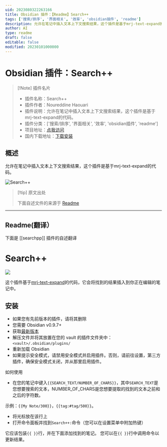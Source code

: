 ```yaml
---
uid: 2023080322263166
title: Obsidian 插件：【Readme】Search++
tags: ['搜索/排序', '界面相关', '效率', 'obsidian插件', 'readme']
description: 允许在笔记中插入文本上下文搜索结果，这个插件是基于mrj-text-expand的代码。
author: AI
type: readme
draft: false
editable: false
modified: 20230101000000
---
```


# Obsidian 插件：Search++

> [!Note] 插件名片
> - 插件名称：Search++
> - 插件作者：Noureddine Haouari
> - 插件说明：允许在笔记中插入文本上下文搜索结果，这个插件是基于mrj-text-expand的代码。
> - 插件分类：['搜索/排序', '界面相关', '效率', 'obsidian插件', 'readme']
> - 项目地址：[点我访问](https://github.com/nhaouari/searchpp)
> - 国内下载地址：[下载安装](https://pkmer.cn/products/plugin/pluginMarket/?searchpp)

## 概述

允许在笔记中插入文本上下文搜索结果，这个插件是基于mrj-text-expand的代码。

![Search++](https://cdn.pkmer.cn/covers/searchpp.png!pkmer)

> [!tip] 原文出处
> 
>下面自述文件的来源于 [Readme](https://ghproxy.net/https://raw.githubusercontent.com/nhaouari/searchpp/master/README.md)
> 

---

## Readme(翻译）

下面是 [[searchpp]] 插件的自述翻译


# Search++
![](./screenshots/2.gif)

这个插件基于[mrj-text-expand](https://github.com/nhaouari/obsidian-text-expand)的代码，它会将找到的结果插入到你正在编辑的笔记中。

## 安装
- 如果您有先前版本的插件，请将其删除
- 您需要 Obsidian v0.9.7+
- 获取[最新版本]()
- 解压文件并将其放置在您的 vault 的插件文件夹中：`<vault>/.obsidian/plugins/`
- 重新加载 Obsidian
- 如果提示安全模式，请禁用安全模式并启用插件。否则，请前往设置，第三方插件，确保安全模式关闭，并从那里启用插件。

如何使用

- 在您的笔记中键入`{{SEARCH_TEXT/NUMBER_OF_CHARS}}`，其中`SEARCH_TEXT`是您想要搜索的文本，NUMBER_OF_CHARS是您想要提取的找到的文本之前和之后的字符数。

示例：`{{My Note/300}}`，`{{tag:#tag/500}}`。
- 将光标放在该行上
- 打开命令面板并找到`Search++:`命令（您可以在设置菜单中附加热键）

它应该包装`{{ }}`行，并在下面添加找到的笔记。
您可以在`{{ }}`行中调用命令以更新结果。




